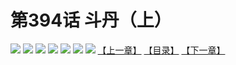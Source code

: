 # 第394话 斗丹（上）
![](https://mhpic.xiaomingtaiji.net/comic/D/斗破苍穹拆分版/394话/1.jpg-zymk.middle.webp)
![](https://mhpic.xiaomingtaiji.net/comic/D/斗破苍穹拆分版/394话/2.jpg-zymk.middle.webp)
![](https://mhpic.xiaomingtaiji.net/comic/D/斗破苍穹拆分版/394话/3.jpg-zymk.middle.webp)
![](https://mhpic.xiaomingtaiji.net/comic/D/斗破苍穹拆分版/394话/4.jpg-zymk.middle.webp)
![](https://mhpic.xiaomingtaiji.net/comic/D/斗破苍穹拆分版/394话/5.jpg-zymk.middle.webp)
![](https://mhpic.xiaomingtaiji.net/comic/D/斗破苍穹拆分版/394话/6.jpg-zymk.middle.webp)
![](https://mhpic.xiaomingtaiji.net/comic/D/斗破苍穹拆分版/394话/7.jpg-zymk.middle.webp)
[【上一章】](./393.md)
[【目录】](./README.md)
[【下一章】](./395.md)
